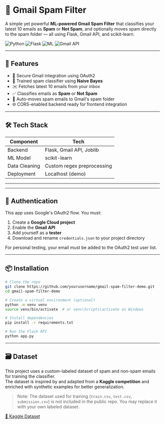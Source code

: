 # 📧 Gmail Spam Filter

A simple yet powerful **ML-powered Gmail Spam Filter** that classifies your latest 10 emails as **Spam** or **Not Spam**, and optionally moves spam directly to the spam folder — all using Flask, Gmail API, and scikit-learn.

![Python](https://img.shields.io/badge/Python-3.10-blue?style=flat-square)
![Flask](https://img.shields.io/badge/Flask-API-success?style=flat-square)
![ML](https://img.shields.io/badge/Machine%20Learning-Logistic%20Regression-orange?style=flat-square)
![Gmail API](https://img.shields.io/badge/Gmail%20API-Enabled-red?style=flat-square)

---

## 🚀 Features

- 🔐 Secure Gmail integration using OAuth2
- 🧠 Trained spam classifier using **Naive Bayes**
- ✉️ Fetches latest 10 emails from your inbox
- ✅ Classifies emails as **Spam** or **Not Spam**
- 🚮 Auto-moves spam emails to Gmail's spam folder
- 🌐 CORS-enabled backend ready for frontend integration

---

## 🛠️ Tech Stack

| Component     | Tech                        |
|---------------|-----------------------------|
| Backend       | Flask, Gmail API, Joblib    |
| ML Model      | scikit-learn                |
| Data Cleaning | Custom regex preprocessing  |
| Deployment    | Localhost (demo)            |

---


---

## 🔐 Authentication

This app uses Google's OAuth2 flow. You must:

1. Create a **Google Cloud project**
2. Enable the **Gmail API**
3. Add yourself as a **tester**
4. Download and rename `credentials.json` to your project directory

For personal testing, your email must be added to the OAuth2 test user list.

---

## 📦 Installation

```bash
# Clone the repo
git clone https://github.com/yourusername/gmail-spam-filter-demo.git
cd gmail-spam-filter-demo

# Create a virtual environment (optional)
python -m venv venv
source venv/bin/activate  # or venv\Scripts\activate on Windows

# Install dependencies
pip install -r requirements.txt

# Run the Flask API
python app.py
```

---

## 🗃️ Dataset

This project uses a custom-labeled dataset of spam and non-spam emails for training the classifier.  
The dataset is inspired by and adapted from a **Kaggle competition** and enriched with synthetic examples for better generalization.

> Note: The dataset used for training (`train.csv`, `test.csv`, `submission.csv`) is not included in the public repo. You may replace it with your own labeled dataset.

[🔗 Kaggle Dataset](https://www.kaggle.com/competitions/ds100fa19)
